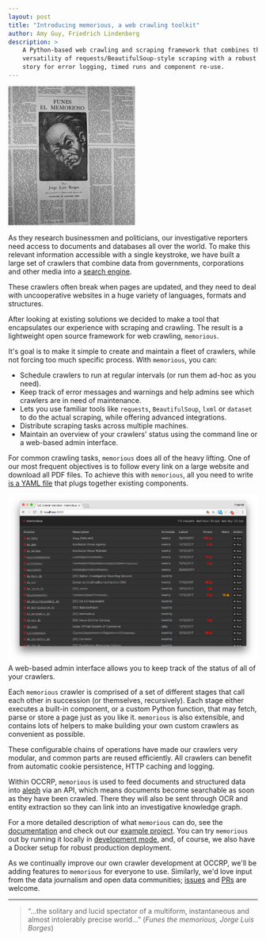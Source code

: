 ```yaml
---
layout: post
title: "Introducing memorious, a web crawling toolkit"
author: Amy Guy, Friedrich Lindenberg
description: >
    A Python-based web crawling and scraping framework that combines the
    versatility of requests/BeautifulSoup-style scraping with a robust
    story for error logging, timed runs and component re-use.
---
```


<img src="/assets/images/2017-11/funes.png" class="img-right">

As they research businessmen and politicians, our investigative reporters 
need access to documents and databases all over the world. To make this
relevant information accessible with a single keystroke, we have built a
large set of crawlers that combine data from governments, corporations and
other media into a [search engine](https://data.occrp.org).

These crawlers often break when pages are updated, and they need to deal
with uncooperative websites in a huge variety of languages, formats 
and structures.

After looking at existing solutions we decided to make a tool that encapsulates
our experience with scraping and crawling. The result is a lightweight open source framework
for web crawling, `memorious`.

It's goal is to make it simple to create and maintain a fleet of crawlers,
while not forcing too much specific process. With `memorious`, you can:

* Schedule crawlers to run at regular intervals (or run them ad-hoc as you need).
* Keep track of error messages and warnings and help admins see which crawlers
  are in need of maintenance.
* Lets you use familiar tools like `requests`, `BeautifulSoup`, `lxml` or 
  `dataset` to do the actual scraping, while offering advanced integrations.
* Distribute scraping tasks across multiple machines.
* Maintain an overview of your crawlers' status using the command line or a 
  web-based admin interface.

For common crawling tasks, `memorious` does all of the heavy lifting. One
of our most frequent objectives is to follow every link on a large website and
download all PDF files. To achieve this with `memorious`, all you need to write
[is a YAML file](https://github.com/alephdata/memorious/blob/master/example/config/simple_web_scraper.yml)
that plugs together existing components.

<div class="captioned">
    <img src="/assets/images/2017-11/memorious-ui.png" class="img-responsive">
    <div class="caption">
        A web-based admin interface allows you to keep track of the status of all
        of your crawlers.
    </div>
</div>

Each `memorious` crawler is comprised of a set of different stages that call each
other in succession (or themselves, recursively). Each stage either executes a
built-in component, or a custom Python function, that may fetch, parse or store a
page just as you like it. `memorious` is also extensible, and contains lots of
helpers to make building your own custom crawlers as convenient as possible. 

These configurable chains of operations have made our crawlers very modular, and
common parts are reused efficiently. All crawlers can benefit from automatic
cookie persistence, HTTP caching and logging.

Within OCCRP, `memorious` is used to feed documents and structured data into
[aleph](https://github.com/alephdata/aleph) via an API, which means documents
become searchable as soon as they have been crawled. There they will also
be sent through OCR and entity extraction so they can link into an investigative
knowledge graph.

For a more detailed description of what `memorious` can do, see the
[documentation](https://memorious.readthedocs.io) and check out our
[example project](https://github.com/alephdata/memorious/tree/master/example).
You can try `memorious` out by running it locally in [development mode](https://memorious.readthedocs.io/en/latest/installation.html#development-mode),
and, of course, we also have a Docker setup for robust production deployment.

As we continually improve our own crawler development at OCCRP, we'll be adding
features to `memorious` for everyone to use. Similarly, we'd love input from the data 
journalism and open data communities; [issues](https://github.com/alephdata/memorious/issues)
and [PRs](https://github.com/alephdata/memorious) are welcome.

---

> &ldquo;&hellip;the solitary and lucid spectator of a multiform, instantaneous and almost
> intolerably precise world&hellip;&rdquo; (*Funes the memorious, Jorge Luis Borges*)